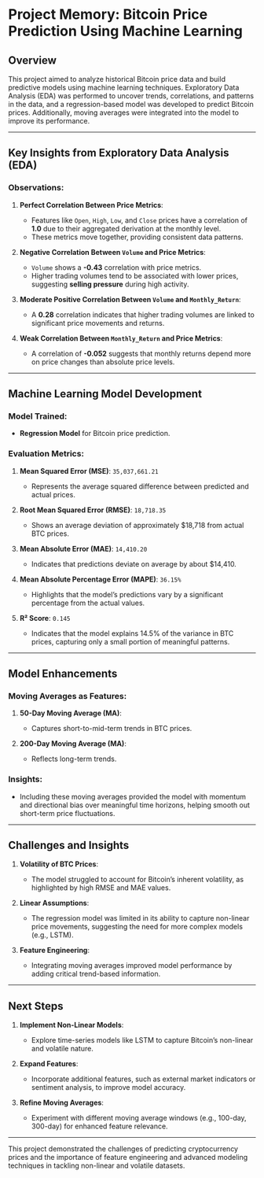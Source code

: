 # Project Memory: Bitcoin Price Prediction Using Machine Learning

## Overview
This project aimed to analyze historical Bitcoin price data and build predictive models using machine learning techniques. Exploratory Data Analysis (EDA) was performed to uncover trends, correlations, and patterns in the data, and a regression-based model was developed to predict Bitcoin prices. Additionally, moving averages were integrated into the model to improve its performance.

---

## Key Insights from Exploratory Data Analysis (EDA)
### Observations:
1. **Perfect Correlation Between Price Metrics**:
   - Features like `Open`, `High`, `Low`, and `Close` prices have a correlation of **1.0** due to their aggregated derivation at the monthly level.
   - These metrics move together, providing consistent data patterns.

2. **Negative Correlation Between `Volume` and Price Metrics**:
   - `Volume` shows a **-0.43** correlation with price metrics.
   - Higher trading volumes tend to be associated with lower prices, suggesting **selling pressure** during high activity.

3. **Moderate Positive Correlation Between `Volume` and `Monthly_Return`**:
   - A **0.28** correlation indicates that higher trading volumes are linked to significant price movements and returns.

4. **Weak Correlation Between `Monthly_Return` and Price Metrics**:
   - A correlation of **-0.052** suggests that monthly returns depend more on price changes than absolute price levels.

---

## Machine Learning Model Development
### Model Trained:
- **Regression Model** for Bitcoin price prediction.

### Evaluation Metrics:
1. **Mean Squared Error (MSE)**: `35,037,661.21`
   - Represents the average squared difference between predicted and actual prices.

2. **Root Mean Squared Error (RMSE)**: `18,718.35`
   - Shows an average deviation of approximately $18,718 from actual BTC prices.

3. **Mean Absolute Error (MAE)**: `14,410.20`
   - Indicates that predictions deviate on average by about $14,410.

4. **Mean Absolute Percentage Error (MAPE)**: `36.15%`
   - Highlights that the model’s predictions vary by a significant percentage from the actual values.

5. **R² Score**: `0.145`
   - Indicates that the model explains 14.5% of the variance in BTC prices, capturing only a small portion of meaningful patterns.

---

## Model Enhancements
### Moving Averages as Features:
1. **50-Day Moving Average (MA)**:
   - Captures short-to-mid-term trends in BTC prices.

2. **200-Day Moving Average (MA)**:
   - Reflects long-term trends.

### Insights:
- Including these moving averages provided the model with momentum and directional bias over meaningful time horizons, helping smooth out short-term price fluctuations.

---

## Challenges and Insights
1. **Volatility of BTC Prices**:
   - The model struggled to account for Bitcoin’s inherent volatility, as highlighted by high RMSE and MAE values.
   
2. **Linear Assumptions**:
   - The regression model was limited in its ability to capture non-linear price movements, suggesting the need for more complex models (e.g., LSTM).

3. **Feature Engineering**:
   - Integrating moving averages improved model performance by adding critical trend-based information.

---

## Next Steps
1. **Implement Non-Linear Models**:
   - Explore time-series models like LSTM to capture Bitcoin’s non-linear and volatile nature.

2. **Expand Features**:
   - Incorporate additional features, such as external market indicators or sentiment analysis, to improve model accuracy.

3. **Refine Moving Averages**:
   - Experiment with different moving average windows (e.g., 100-day, 300-day) for enhanced feature relevance.

---

This project demonstrated the challenges of predicting cryptocurrency prices and the importance of feature engineering and advanced modeling techniques in tackling non-linear and volatile datasets.

